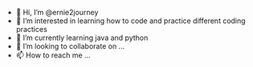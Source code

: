 - 👋 Hi, I’m @ernie2journey
- 👀 I’m interested in learning how to code and practice different coding practices
- 🌱 I’m currently learning java and python
- 💞️ I’m looking to collaborate on ...
- 📫 How to reach me ...

<!---
ernie2journey/ernie2journey is a ✨ special ✨ repository because its `README.md` (this file) appears on your GitHub profile.
You can click the Preview link to take a look at your changes.
--->
